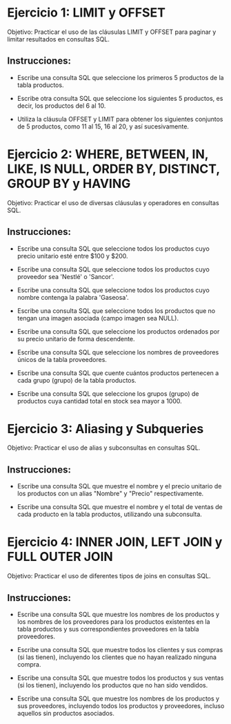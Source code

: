 # Ejercicio 1: LIMIT y OFFSET

Objetivo: Practicar el uso de las cláusulas LIMIT y OFFSET para paginar y limitar resultados en consultas SQL.

## Instrucciones:

- Escribe una consulta SQL que seleccione los primeros 5 productos de la tabla productos.

- Escribe otra consulta SQL que seleccione los siguientes 5 productos, es decir, los productos del 6 al 10.

- Utiliza la cláusula OFFSET y LIMIT para obtener los siguientes conjuntos de 5 productos, como 11 al 15, 16 al 20, y así sucesivamente.


# Ejercicio 2: WHERE, BETWEEN, IN, LIKE, IS NULL, ORDER BY, DISTINCT, GROUP BY y HAVING

Objetivo: Practicar el uso de diversas cláusulas y operadores en consultas SQL.

## Instrucciones:

- Escribe una consulta SQL que seleccione todos los productos cuyo precio unitario esté entre $100 y $200.
  
- Escribe una consulta SQL que seleccione todos los productos cuyo proveedor sea 'Nestlé' o 'Sancor'.

- Escribe una consulta SQL que seleccione todos los productos cuyo nombre contenga la palabra 'Gaseosa'.

- Escribe una consulta SQL que seleccione todos los productos que no tengan una imagen asociada (campo imagen sea NULL).

- Escribe una consulta SQL que seleccione los productos ordenados por su precio unitario de forma descendente.

- Escribe una consulta SQL que seleccione los nombres de proveedores únicos de la tabla proveedores.

- Escribe una consulta SQL que cuente cuántos productos pertenecen a cada grupo (grupo) de la tabla productos.

- Escribe una consulta SQL que seleccione los grupos (grupo) de productos cuya cantidad total en stock sea mayor a 1000.


# Ejercicio 3: Aliasing y Subqueries

Objetivo: Practicar el uso de alias y subconsultas en consultas SQL.

## Instrucciones:

- Escribe una consulta SQL que muestre el nombre y el precio unitario de los productos con un alias "Nombre" y "Precio" respectivamente.

- Escribe una consulta SQL que muestre el nombre y el total de ventas de cada producto en la tabla productos, utilizando una subconsulta.


# Ejercicio 4: INNER JOIN, LEFT JOIN y FULL OUTER JOIN
Objetivo: Practicar el uso de diferentes tipos de joins en consultas SQL.

## Instrucciones:

- Escribe una consulta SQL que muestre los nombres de los productos y los nombres de los proveedores para los productos existentes en la tabla productos y sus correspondientes proveedores en la tabla proveedores.

- Escribe una consulta SQL que muestre todos los clientes y sus compras (si las tienen), incluyendo los clientes que no hayan realizado ninguna compra.

- Escribe una consulta SQL que muestre todos los productos y sus ventas (si los tienen), incluyendo los productos que no han sido vendidos.

- Escribe una consulta SQL que muestre los nombres de los productos y sus proveedores, incluyendo todos los productos y proveedores, incluso aquellos sin productos asociados.